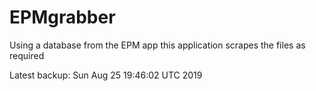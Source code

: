 # EPMgrabber
Using a database from the EPM app this application scrapes the files as required


Latest backup: Sun Aug 25 19:46:02 UTC 2019
